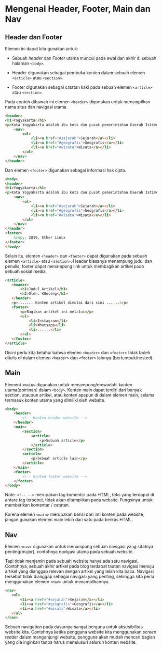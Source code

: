 # Mengenal Header, Footer, Main dan Nav

## Header dan Footer

Elemen ini dapat kita gunakan untuk:

- Sebuah <i>header</i> dan <i>Footer</i> utama muncul pada awal dan akhir di sebuah halaman ```<body>```.

- Header digunakan sebagai pembuka konten dalam sebuah elemen ```<article>``` atau ```<section>```.

- Footer digunakan sebagai catatan kaki pada sebuah elemen ```<article>``` atau ```<section>```.

Pada contoh dibawah ini elemen ```<header>``` digunakan untuk menampilkan nama situs dan navigasi utama.

```html
<header>
<h1>Yogyakarta</h1>
<p>Kota Yogyakarta adalah ibu kota dan pusat pemerintahan Daerah Istimewa Yogyakarta, Indonesia.</p> 
    <nav>
        <ul>
            <li><a href="#sejarah">Sejarah</a></li>
            <li><a href="#geografis">Geografis</a></li>
            <li><a href="#wisata">Wisata</a></li>
        </ul>
    </nav>
</header>

```
Dan elemen ```<footer>``` digunakan sebagai informasi hak cipta.

```html
<body>
<header>
<h1>Yogyakarta</h1>
<p>Kota Yogyakarta adalah ibu kota dan pusat pemerintahan Daerah Istimewa Yogyakarta, Indonesia.</p> 
    <nav>
        <ul>
            <li><a href="#sejarah">Sejarah</a></li>
            <li><a href="#geografis">Geografis</a></li>
            <li><a href="#wisata">Wisata</a></li>
        </ul>
    </nav>
</header>
<footer>
    &copy; 2019, Ether Linux
</footer>
</body>
```

Selain itu, elemen ```<header>``` dan ```<footer>``` dapat digunakan pada sebuah elemen ```<article>``` atau ```<section>```. Header biasanya menampung judul dan penulis, footer dapat menampung link untuk membagikan artikel pada sebuah sosial media.

```html
<article>
   <header>
       <h1>Judul Artikel</h1>
       <h2>Oleh: K0oceng</h2>
   </header>
   <p>....... Konten artikel dimulai dari sini ......</p>
   <footer>
       <p>Bagikan artikel ini melalui</p>
       <ul>
           <li>Instagram</li>
           <li>Whatsapp</li>
           <li>......</li>
       </ul>
   </footer>
</article>
```
Disini perlu kita ketahui bahwa elemen ```<header>``` dan ```<footer>``` tidak boleh ditulis di dalam elemen ```<header>``` dan ```<footer>``` lainnya (bertumpuk/nested).

## Main

Element ```<main>``` digunakan untuk menampung/mewadahi konten utama(dominan) dalam ```<body>```. Konten main dapat terdiri dari banyak section, ataupun artikel, atau konten apapun di dalam elemen main, selama termasuk konten utama yang dimiliki oleh website.

```html
<body>
    <header>
        <!-- Konten header website -->
    </header>
    <main>
        <section>
            <article>
                <p>Sebuah article</p>
            </article>
        </section>
        <article>
            <p>Sebuah article lain</p>
        </article>
    </main>
    <footer>
        <!-- Konten footer website -->
    </footer>
</body>
```


Note: ```<!-- -->``` merupakan tag komentar pada HTML, teks yang terdapat di antara tag tersebut, tidak akan ditampilkan pada website. Fungsinya untuk memberikan komentar / catatan.

Karena elemen ```<main>``` merupakan berisi dari inti konten pada website, jangan gunakan elemen main lebih dari satu pada berkas HTML.

## Nav

Elemen ```<nav>``` digunakan untuk menampung sebuah navigasi yang sifatnya penting(major), contohnya navigasi utama pada sebuah website.

Tapi tidak menjamin pada sebuah website hanya ada satu navigasi. Contohnya, sebuah akhir artikel pada blog terdapat tautan navigasi menuju artikel yang dianggap relevan dengan artikel yang telah kita baca. Navigasi tersebut tidak dianggap sebagai navigasi yang penting, sehingga kita perlu menggunakan elemen ```<nav>``` untuk menampilkannya.

```html
<nav>
   <ul>
       <li><a href="#sejarah">Sejarah</a></li>
       <li><a href="#geografis">Geografis</a></li>
       <li><a href="#wisata">Wisata</a></li>
   </ul>
</nav>
```

Sebuah navigation pada dasarnya sangat berguna untuk aksesibilitas website kita. Contohnya ketika pengguna website kita menggunakan <i>screen reader</i> dalam mengunjungi website, pengguna akan mudah mencari bagian yang dia inginkan tanpa harus menelusuri seluruh konten website.


